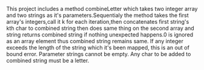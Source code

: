 This project includes a method combineLetter which takes two integer array and two strings as it's parameters.Sequentialy the method takes the first array's integers,call it k for each iteration,then concatenates first string's kth char to combined string then does same thing on the second array and string returns combined string if nothing unexpected happens.0 is ignored as an array element thus combined string remains same.
If any integer exceeds the length of the string which it's been mapped, this is an out of bound error.
Parameter strings cannot be empty.
Any char to be added to combined string must be a letter.
 
